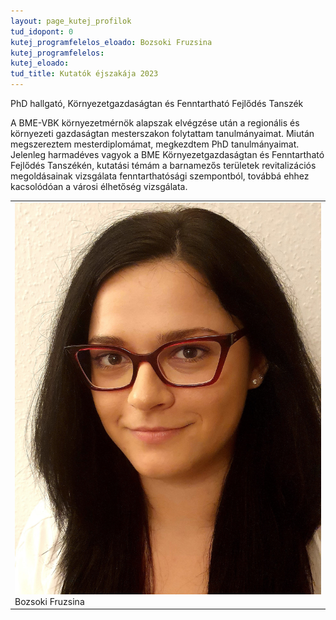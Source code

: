 ```yaml
---
layout: page_kutej_profilok
tud_idopont: 0
kutej_programfelelos_eloado: Bozsoki Fruzsina
kutej_programfelelos: 
kutej_eloado:
tud_title: Kutatók éjszakája 2023
---
```

PhD hallgató, Környezetgazdaságtan és Fenntartható Fejlődés Tanszék

A BME-VBK környezetmérnök alapszak elvégzése után a regionális és környezeti gazdaságtan mesterszakon folytattam tanulmányaimat. Miután megszereztem mesterdiplomámat, megkezdtem PhD tanulmányaimat. Jelenleg harmadéves vagyok a BME Környezetgazdaságtan és Fenntartható Fejlődés Tanszékén, kutatási témám a barnamezős területek revitalizációs megoldásainak vizsgálata fenntarthatósági szempontból, továbbá ehhez kacsolódóan a városi élhetőség vizsgálata.

 <table class="picture">
<tr>
<td>

<div class="gallery">
    <img src="images/Bozsoki_Fruzsina.jpg" max-width="250" max-height="200">
  <div class="desc">Bozsoki Fruzsina</div>
</div>

</td>
</tr>
</table>
